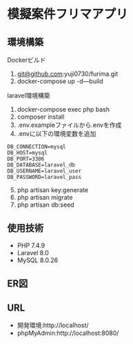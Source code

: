 # 模擬案件フリマアプリ

## 環境構築

Dockerビルド 
 1. git@github.com:yuji0730/furima.git
 2. docker-compose up -d—build
 
laravel環境構築 
1. docker-compose exec php bash  
2. composer install 
3. .env.exampleファイルから.envを作成
4. .envに以下の環境変数を追加
```env
DB_CONNECTION=mysql
DB_HOST=mysql
DB_PORT=3306
DB_DATABASE=laravel_db
DB_USERNAME=laravel_user
DB_PASSWORD=laravel_pass
```
5. php artisan key:generate
6. php artisan migrate 
7. php artisan db:seed


## 使用技術
* PHP 7.4.9
* Laravel 8.0
* MySQL 8.0.26

## ER図

 
## URL 
* 開発環境:http://localhost/ 
* phpMyAdmin:http://localhost:8080/
